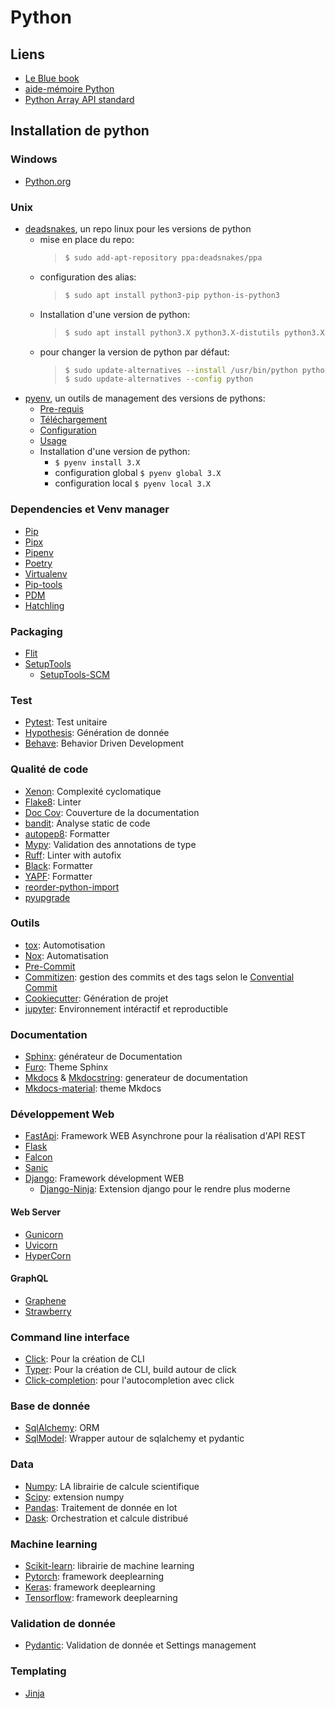 # Python

## Liens

- [Le Blue book](https://lyz-code.github.io/blue-book/)
- [aide-mémoire Python](https://www.pythoncheatsheet.org/)
- [Python Array API standard](https://data-apis.org/array-api/2022.12/)

## Installation de python

### Windows

- [Python.org](https://www.python.org/downloads/)

### Unix
- [deadsnakes](https://github.com/deadsnakes), un repo linux pour les versions de python
  - mise en place du repo:
    > ```bash
    > $ sudo add-apt-repository ppa:deadsnakes/ppa
    > ```
  - configuration des alias:
    > ```bash
    > $ sudo apt install python3-pip python-is-python3
    > ```
  - Installation d'une version de python:
    > ```bash
    > $ sudo apt install python3.X python3.X-distutils python3.X-dev
    > ```
  - pour changer la version de python par défaut:
    > ```bash
    > $ sudo update-alternatives --install /usr/bin/python python /usr/bin/python3.X 1
    > $ sudo update-alternatives --config python
    > ```
- [pyenv](https://github.com/pyenv/pyenv), un outils de management des versions de pythons:
  - [Pre-requis](https://github.com/pyenv/pyenv/wiki#suggested-build-environment)
  - [Téléchargement](https://github.com/pyenv/pyenv#basic-github-checkout)
  - [Configuration](https://github.com/pyenv/pyenv#set-up-your-shell-environment-for-pyenv)
  - [Usage](https://github.com/pyenv/pyenv/wiki#suggested-build-environment)
  - Installation d'une version de python:
    -  `$ pyenv install 3.X`
    - configuration global `$ pyenv global 3.X`
    - configuration local `$ pyenv local 3.X`

### Dependencies et Venv manager

- [Pip](https://pypi.org/project/pip/)
- [Pipx](https://pipx.pypa.io/stable/)
- [Pipenv](https://pipenv.pypa.io/en/latest/)
- [Poetry](https://python-poetry.org/)
- [Virtualenv](https://virtualenv.pypa.io/en/latest/)
- [Pip-tools](https://github.com/jazzband/pip-tools)
- [PDM](https://pdm-project.org/latest/)
- [Hatchling](https://hatch.pypa.io/latest/)

### Packaging

- [Flit](https://flit.pypa.io/en/stable/)
- [SetupTools](https://setuptools.pypa.io/en/latest/)
  - [SetupTools-SCM](https://setuptools-scm.readthedocs.io/en/latest/)

### Test

- [Pytest](https://docs.pytest.org/en/7.2.x/): Test unitaire
- [Hypothesis](https://hypothesis.readthedocs.io/en/latest/): Génération de donnée
- [Behave](https://behave.readthedocs.io/en/stable/): Behavior Driven Development

### Qualité de code

- [Xenon](https://readthedocs.org/projects/xenon/): Complexité cyclomatique
- [Flake8](https://flake8.pycqa.org/en/latest/): Linter
- [Doc Cov](https://pypi.org/project/doc-cov/): Couverture de la documentation
- [bandit](https://bandit.readthedocs.io/en/latest/): Analyse static de code
- [autopep8](https://pypi.org/project/autopep8/): Formatter
- [Mypy](https://mypy.readthedocs.io/en/stable/): Validation des annotations de type
- [Ruff](https://beta.ruff.rs/docs/): Linter with autofix
- [Black](https://pypi.org/project/black/): Formatter
- [YAPF](https://github.com/google/yapf): Formatter
- [reorder-python-import](https://github.com/asottile/reorder-python-imports)
- [pyupgrade](https://github.com/asottile/pyupgrade)

### Outils

- [tox](https://tox.wiki/en/latest/): Automotisation
- [Nox](https://nox.thea.codes/en/stable/): Automatisation
- [Pre-Commit](https://pre-commit.com/)
- [Commitizen](https://commitizen-tools.github.io/commitizen/): gestion des commits et des tags selon le [Convential Commit](https://www.conventionalcommits.org/en/v1.0.0/)
- [Cookiecutter](https://cookiecutter.readthedocs.io/en/stable/): Génération de projet
- [jupyter](https://docs.jupyter.org/en/latest/): Environnement intéractif et reproductible

### Documentation

- [Sphinx](https://www.sphinx-doc.org/en/master/): générateur de Documentation
- [Furo](https://pradyunsg.me/furo/): Theme Sphinx
- [Mkdocs](https://www.mkdocs.org/) & [Mkdocstring](https://mkdocstrings.github.io/): generateur de documentation
- [Mkdocs-material](https://squidfunk.github.io/mkdocs-material/getting-started/): theme Mkdocs

### Développement Web

- [FastApi](https://fastapi.tiangolo.com/): Framework WEB Asynchrone pour la réalisation d'API REST
- [Flask](https://flask.palletsprojects.com/en/3.0.x/)
- [Falcon](https://falcon.readthedocs.io/en/stable/)
- [Sanic](https://sanic.dev/en/)
- [Django](https://www.djangoproject.com/): Framework dévelopment WEB
  - [Django-Ninja](https://django-ninja.dev/): Extension django pour le rendre plus moderne

#### Web Server

- [Gunicorn](https://gunicorn.org/)
- [Uvicorn](https://www.uvicorn.org/)
- [HyperCorn](https://pgjones.gitlab.io/hypercorn/)

#### GraphQL

- [Graphene](https://graphene-python.org/)
- [Strawberry](https://strawberry.rocks/)

### Command line interface

- [Click](https://click.palletsprojects.com/en/8.1.x/): Pour la création de CLI
- [Typer](https://typer.tiangolo.com/): Pour la création de CLI, build autour de click
- [Click-completion](https://github.com/click-contrib/click-completion): pour l'autocompletion avec click

### Base de donnée

- [SqlAlchemy](https://www.sqlalchemy.org/): ORM
- [SqlModel](https://sqlmodel.tiangolo.com/): Wrapper autour de sqlalchemy et pydantic

### Data

- [Numpy](https://numpy.org/): LA librairie de calcule scientifique
- [Scipy](https://scipy.org/): extension numpy
- [Pandas](https://pandas.pydata.org/): Traitement de donnée en lot
- [Dask](https://www.dask.org/): Orchestration et calcule distribué

### Machine learning

- [Scikit-learn](https://scikit-learn.org/stable/): librairie de machine learning
- [Pytorch](https://pytorch.org/): framework deeplearning
- [Keras](https://keras.io/): framework deeplearning
- [Tensorflow](https://www.tensorflow.org/): framework deeplearning

### Validation de donnée

- [Pydantic](https://docs.pydantic.dev/): Validation de donnée et Settings management

### Templating

- [Jinja](https://jinja.palletsprojects.com/en/3.1.x/)
